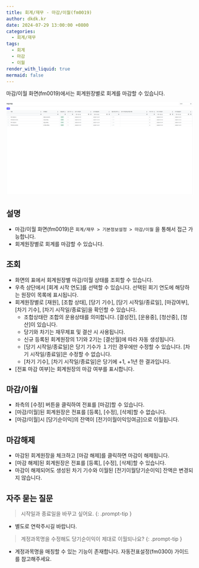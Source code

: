 ```yaml
---
title: 회계/재무 - 마감/이월(fm0019)
author: dkdk.kr
date: 2024-07-29 13:00:00 +0800
categories:
  - 회계/재무
tags:
  - 회계
  - 마감
  - 이월
render_with_liquid: true
mermaid: false
---
```

마감/이월 화면(fm0019)에서는 회계원장별로 회계를 마감할 수 있습니다. 

![](assets/img/Pasted%20image%2020250417165236.png)
## 설명

- 마감/이월 화면(fm0019)은 `회계/재무 > 기본정보설정 > 마감/이월` 을 통해서 접근 가능합니다.
- 회계원장별로 회계를 마감할 수 있습니다. 

## 조회
- 화면의 표에서 회계원장별 마감/이월 상태를 조회할 수 있습니다. 
- 우측 상단에서 [회계 시작 연도]를 선택할 수 있습니다. 선택된 회기 연도에 해당하는 원장이 목록에 표시됩니다.  
- 회계원장별로 [재원], [조합 상태], [당기 기수], [당기 시작일/종료일], [마감여부], [차기 기수], [차기 시작일/종료일]을 확인할 수 있습니다. 
	- 조합상태란 조합의 운용상태를 의미합니다. [결성전], [운용중], [청산중], [청산]이 있습니다.
	- 당기와 차기는 재무제표 및 결산 시 사용됩니다. 
	- 신규 등록된 회계원장의 1기와 2기는 [결산월]에 따라 자동 생성됩니다. 
	- [당기 시작일/종료일]은 당기 기수가 １기인 경우에만 수정할 수 있습니다.  [차기 시작일/종료일]은 수정할 수 없습니다. 
	- [차기 기수], [차기 시작일/종료일]은 당기에 +1, +1년 한 결과입니다. 
- [전표 마감 여부]는 회계원장의 마감 여부를 표시합니다. 
## 마감/이월
- 좌측의 [수정] 버튼을 클릭하여 전표를 [마감]할 수 있습니다. 
- [마감/이월]된 회계원장은 전표를 [등록], [수정], [삭제]할 수 없습니다. 
- [마감/이월]시 [당기순이익]의 잔액이 [전기이월이익잉여금]으로 이월됩니다.

## 마감해제
- 마감된 회계원장을 체크하고 [마감 해제]를 클릭하면 마감이 해제됩니다. 
- [마감 해제]된 회계원장은 전표를 [등록], [수정], [삭제]할 수 있습니다. 
- 마감이 해제되어도 생성된 차기 기수와 이월된 [전기이월당기순이익] 잔액은 변경되지 않습니다. 



## 자주 묻는 질문

> 시작일과 종료일을 바꾸고 싶어요.
{: .prompt-tip }

- 별도로 연락주시길 바랍니다.  

> 계정과목명을 수정해도 당기순이익이 제대로 이월되나요?
{: .prompt-tip }

- 계정과목명을 매칭할 수 있는 기능이 존재합니다. 자동전표설정(fm0300) 가이드를 참고해주세요. 